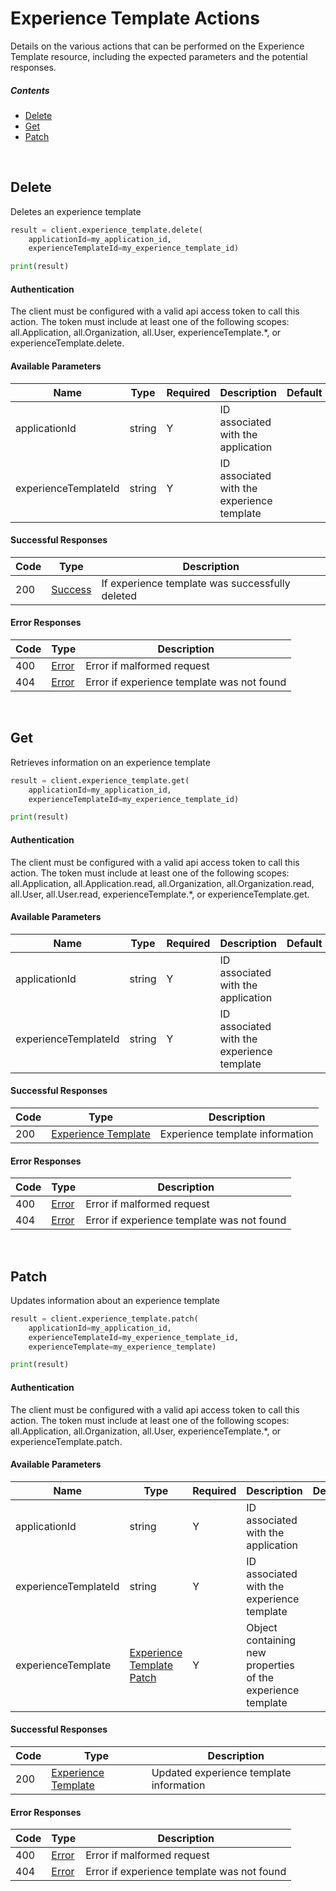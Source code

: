 # Experience Template Actions

Details on the various actions that can be performed on the
Experience Template resource, including the expected
parameters and the potential responses.

##### Contents

*   [Delete](#delete)
*   [Get](#get)
*   [Patch](#patch)

<br/>

## Delete

Deletes an experience template

```python
result = client.experience_template.delete(
    applicationId=my_application_id,
    experienceTemplateId=my_experience_template_id)

print(result)
```

#### Authentication
The client must be configured with a valid api access token to call this
action. The token must include at least one of the following scopes:
all.Application, all.Organization, all.User, experienceTemplate.*, or experienceTemplate.delete.

#### Available Parameters

| Name | Type | Required | Description | Default | Example |
| ---- | ---- | -------- | ----------- | ------- | ------- |
| applicationId | string | Y | ID associated with the application |  | 575ec8687ae143cd83dc4a97 |
| experienceTemplateId | string | Y | ID associated with the experience template |  | 575ed78e7ae143cd83dc4aab |

#### Successful Responses

| Code | Type | Description |
| ---- | ---- | ----------- |
| 200 | [Success](_schemas.md#success) | If experience template was successfully deleted |

#### Error Responses

| Code | Type | Description |
| ---- | ---- | ----------- |
| 400 | [Error](_schemas.md#error) | Error if malformed request |
| 404 | [Error](_schemas.md#error) | Error if experience template was not found |

<br/>

## Get

Retrieves information on an experience template

```python
result = client.experience_template.get(
    applicationId=my_application_id,
    experienceTemplateId=my_experience_template_id)

print(result)
```

#### Authentication
The client must be configured with a valid api access token to call this
action. The token must include at least one of the following scopes:
all.Application, all.Application.read, all.Organization, all.Organization.read, all.User, all.User.read, experienceTemplate.*, or experienceTemplate.get.

#### Available Parameters

| Name | Type | Required | Description | Default | Example |
| ---- | ---- | -------- | ----------- | ------- | ------- |
| applicationId | string | Y | ID associated with the application |  | 575ec8687ae143cd83dc4a97 |
| experienceTemplateId | string | Y | ID associated with the experience template |  | 575ed78e7ae143cd83dc4aab |

#### Successful Responses

| Code | Type | Description |
| ---- | ---- | ----------- |
| 200 | [Experience Template](_schemas.md#experience-template) | Experience template information |

#### Error Responses

| Code | Type | Description |
| ---- | ---- | ----------- |
| 400 | [Error](_schemas.md#error) | Error if malformed request |
| 404 | [Error](_schemas.md#error) | Error if experience template was not found |

<br/>

## Patch

Updates information about an experience template

```python
result = client.experience_template.patch(
    applicationId=my_application_id,
    experienceTemplateId=my_experience_template_id,
    experienceTemplate=my_experience_template)

print(result)
```

#### Authentication
The client must be configured with a valid api access token to call this
action. The token must include at least one of the following scopes:
all.Application, all.Organization, all.User, experienceTemplate.*, or experienceTemplate.patch.

#### Available Parameters

| Name | Type | Required | Description | Default | Example |
| ---- | ---- | -------- | ----------- | ------- | ------- |
| applicationId | string | Y | ID associated with the application |  | 575ec8687ae143cd83dc4a97 |
| experienceTemplateId | string | Y | ID associated with the experience template |  | 575ed78e7ae143cd83dc4aab |
| experienceTemplate | [Experience Template Patch](_schemas.md#experience-template-patch) | Y | Object containing new properties of the experience template |  | [Experience Template Patch Example](_schemas.md#experience-template-patch-example) |

#### Successful Responses

| Code | Type | Description |
| ---- | ---- | ----------- |
| 200 | [Experience Template](_schemas.md#experience-template) | Updated experience template information |

#### Error Responses

| Code | Type | Description |
| ---- | ---- | ----------- |
| 400 | [Error](_schemas.md#error) | Error if malformed request |
| 404 | [Error](_schemas.md#error) | Error if experience template was not found |
